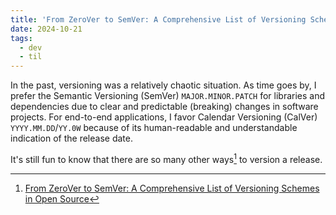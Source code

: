```yaml
---
title: 'From ZeroVer to SemVer: A Comprehensive List of Versioning Schemes in Open Source'
date: 2024-10-21
tags:
  - dev
  - til
---
```


In the past, versioning was a relatively chaotic situation. As time goes by, I prefer the Semantic Versioning (SemVer) `MAJOR.MINOR.PATCH` for libraries and dependencies due to clear and predictable (breaking) changes in software projects. For end-to-end applications, I favor Calendar Versioning (CalVer) `YYYY.MM.DD`/`YY.0W` because of its human-readable and understandable indication of the release date.

It's still fun to know that there are so many other ways[^versioning] to version a release.

[^versioning]: [From ZeroVer to SemVer: A Comprehensive List of Versioning Schemes in Open Source](https://nesbitt.io/2024/06/24/from-zerover-to-semver-a-comprehensive-list-of-versioning-schemes-in-open-source.html)
